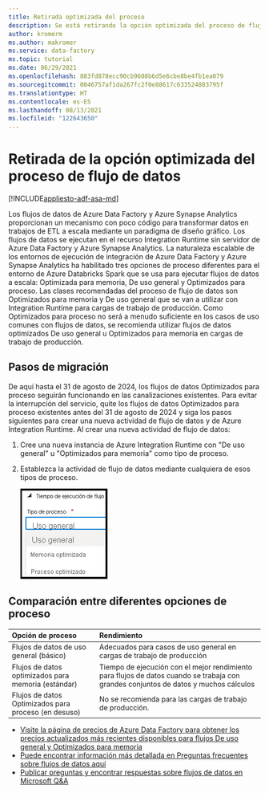```yaml
---
title: Retirada optimizada del proceso
description: Se está retirando la opción optimizada del proceso de flujo de datos
author: kromerm
ms.author: makromer
ms.service: data-factory
ms.topic: tutorial
ms.date: 06/29/2021
ms.openlocfilehash: 883fd878ecc90cb9608b6d5e6cbe8be4fb1ea079
ms.sourcegitcommit: 0046757af1da267fc2f0e88617c633524883795f
ms.translationtype: HT
ms.contentlocale: es-ES
ms.lasthandoff: 08/13/2021
ms.locfileid: "122643650"
---
```

# <a name="retirement-of-data-flow-compute-optimized-option"></a>Retirada de la opción optimizada del proceso de flujo de datos

[!INCLUDE[appliesto-adf-asa-md](includes/appliesto-adf-asa-md.md)]

Los flujos de datos de Azure Data Factory y Azure Synapse Analytics proporcionan un mecanismo con poco código para transformar datos en trabajos de ETL a escala mediante un paradigma de diseño gráfico. Los flujos de datos se ejecutan en el recurso Integration Runtime sin servidor de Azure Data Factory y Azure Synapse Analytics. La naturaleza escalable de los entornos de ejecución de integración de Azure Data Factory y Azure Synapse Analytics ha habilitado tres opciones de proceso diferentes para el entorno de Azure Databricks Spark que se usa para ejecutar flujos de datos a escala: Optimizada para memoria, De uso general y Optimizados para proceso. Las clases recomendadas del proceso de flujo de datos son Optimizados para memoria y De uso general que se van a utilizar con Integration Runtime para cargas de trabajo de producción. Como Optimizados para proceso no será a menudo suficiente en los casos de uso comunes con flujos de datos, se recomienda utilizar flujos de datos optimizados De uso general u Optimizados para memoria en cargas de trabajo de producción.

## <a name="migration-steps"></a>Pasos de migración

De aquí hasta el 31 de agosto de 2024, los flujos de datos Optimizados para proceso seguirán funcionando en las canalizaciones existentes. Para evitar la interrupción del servicio, quite los flujos de datos Optimizados para proceso existentes antes del 31 de agosto de 2024 y siga los pasos siguientes para crear una nueva actividad de flujo de datos y de Azure Integration Runtime. Al crear una nueva actividad de flujo de datos:

1. Cree una nueva instancia de Azure Integration Runtime con "De uso general" u "Optimizados para memoria" como tipo de proceso.
2. Establezca la actividad de flujo de datos mediante cualquiera de esos tipos de proceso.

   ![Tipos de proceso](media/data-flow/compute-types.png)

## <a name="comparison-between-different-compute-options"></a>Comparación entre diferentes opciones de proceso 

| Opción de proceso              | Rendimiento                                                  |
| :-------------------- | :----------------------------------------------------------- |
| Flujos de datos de uso general (básico) | Adecuados para casos de uso general en cargas de trabajo de producción |
| Flujos de datos optimizados para memoria (estándar) | Tiempo de ejecución con el mejor rendimiento para flujos de datos cuando se trabaja con grandes conjuntos de datos y muchos cálculos |
| Flujos de datos Optimizados para proceso (en desuso) | No se recomienda para las cargas de trabajo de producción. |

* [Visite la página de precios de Azure Data Factory para obtener los precios actualizados más recientes disponibles para flujos De uso general y Optimizados para memoria](https://azure.microsoft.com/pricing/details/data-factory/data-pipeline/)
* [Puede encontrar información más detallada en Preguntas frecuentes sobre flujos de datos aquí](https://aka.ms/dataflowsqa)  
* [Publicar preguntas y encontrar respuestas sobre flujos de datos en Microsoft Q&A](https://aka.ms/datafactoryqa)
